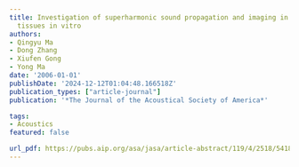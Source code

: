 ```yaml
---
title: Investigation of superharmonic sound propagation and imaging in biological
  tissues in vitro
authors:
- Qingyu Ma
- Dong Zhang
- Xiufen Gong
- Yong Ma
date: '2006-01-01'
publishDate: '2024-12-12T01:04:48.166518Z'
publication_types: ["article-journal"]
publication: '*The Journal of the Acoustical Society of America*'

tags:
- Acoustics
featured: false

url_pdf: https://pubs.aip.org/asa/jasa/article-abstract/119/4/2518/541809/Investigation-of-superharmonic-sound-propagation?redirectedFrom=fulltext
---
```


